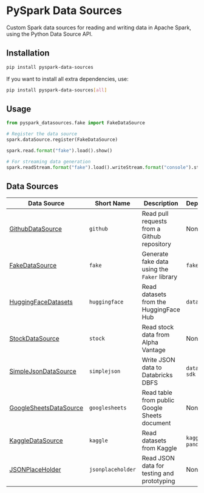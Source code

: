 # PySpark Data Sources

Custom Spark data sources for reading and writing data in Apache Spark, using the Python Data Source API.

## Installation

```bash
pip install pyspark-data-sources
```

If you want to install all extra dependencies, use:

```bash
pip install pyspark-data-sources[all]
```

## Usage

```python
from pyspark_datasources.fake import FakeDataSource

# Register the data source
spark.dataSource.register(FakeDataSource)

spark.read.format("fake").load().show()

# For streaming data generation
spark.readStream.format("fake").load().writeStream.format("console").start()
```


## Data Sources

| Data Source                                             | Short Name        | Description                                   | Dependencies          |
|---------------------------------------------------------|-------------------|-----------------------------------------------|-----------------------|
| [GithubDataSource](./datasources/github.md)             | `github`          | Read pull requests from a Github repository   | None                  |
| [FakeDataSource](./datasources/fake.md)                 | `fake`            | Generate fake data using the `Faker` library  | `faker`               |
| [HuggingFaceDatasets](./datasources/huggingface.md)     | `huggingface`     | Read datasets from the HuggingFace Hub        | `datasets`            |
| [StockDataSource](./datasources/stock.md)               | `stock`           | Read stock data from Alpha Vantage            | None                  |
| [SimpleJsonDataSource](./datasources/simplejson.md)     | `simplejson`      | Write JSON data to Databricks DBFS            | `databricks-sdk`      |
| [GoogleSheetsDataSource](./datasources/googlesheets.md) | `googlesheets`    | Read table from public Google Sheets document | None                  |
| [KaggleDataSource](./datasources/kaggle.md)             | `kaggle`          | Read datasets from Kaggle                     | `kagglehub`, `pandas` |
| [JSONPlaceHolder](./datasources/jsonplaceholder.md)     | `jsonplaceholder` | Read JSON data for testing and prototyping    | None                  |
